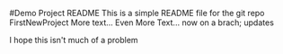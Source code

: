 #Demo Project README
This is a simple README file for the git repo FirstNewProject
More text...
Even More Text... now on a brach; updates

I hope this isn't much of a problem
